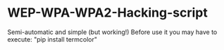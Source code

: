 # WEP-WPA-WPA2-Hacking-script
Semi-automatic and simple (but working!)
Before use it you may have to execute: "pip install termcolor"
